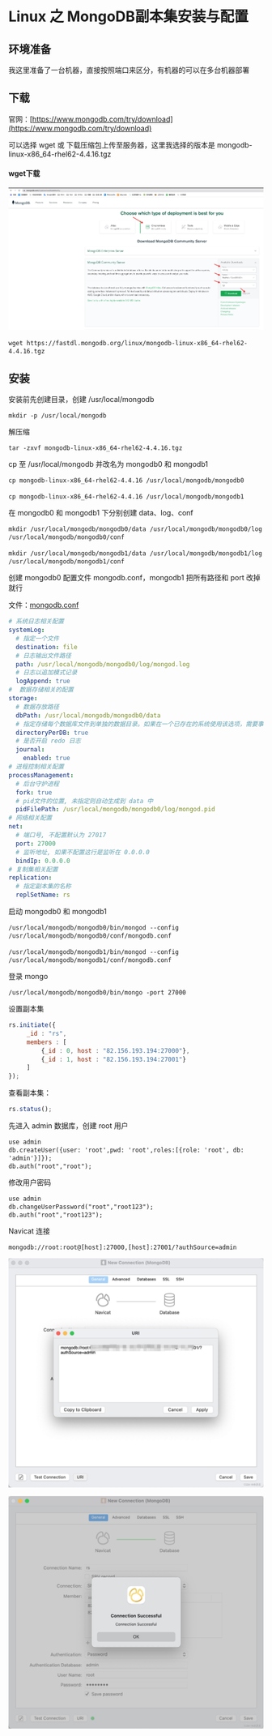 # Linux 之 MongoDB副本集安装与配置

## 环境准备
我这里准备了一台机器，直接按照端口来区分，有机器的可以在多台机器部署

## 下载
官网：[https://www.mongodb.com/try/download](https://www.mongodb.com/try/download)

可以选择 wget 或 下载压缩包上传至服务器，这里我选择的版本是 mongodb-linux-x86_64-rhel62-4.4.16.tgz

#### wget下载
![mongo_download.png](img/mongo_download.png)
```shell
wget https://fastdl.mongodb.org/linux/mongodb-linux-x86_64-rhel62-4.4.16.tgz
```

## 安装
安装前先创建目录，创建 /usr/local/mongodb
```shell
mkdir -p /usr/local/mongodb
```
解压缩
```shell
tar -zxvf mongodb-linux-x86_64-rhel62-4.4.16.tgz
```
cp 至 /usr/local/mongodb 并改名为 mongodb0 和 mongodb1
```shell
cp mongodb-linux-x86_64-rhel62-4.4.16 /usr/local/mongodb/mongodb0

cp mongodb-linux-x86_64-rhel62-4.4.16 /usr/local/mongodb/mongodb1
```
在 mongodb0 和 mongodb1 下分别创建 data、log、conf
```shell
mkdir /usr/local/mongodb/mongodb0/data /usr/local/mongodb/mongodb0/log /usr/local/mongodb/mongodb0/conf

mkdir /usr/local/mongodb/mongodb1/data /usr/local/mongodb/mongodb1/log /usr/local/mongodb/mongodb1/conf
```
创建 mongodb0 配置文件 mongodb.conf，mongodb1 把所有路径和 port 改掉就行

文件：[mongodb.conf](../../conf/mongo/mongodb.conf)
```yaml
# 系统日志相关配置
systemLog:
  # 指定一个文件
  destination: file
  # 日志输出文件路径
  path: /usr/local/mongodb/mongodb0/log/mongod.log
  # 日志以追加模式记录
  logAppend: true
#  数据存储相关的配置
storage:
  # 数据存放路径
  dbPath: /usr/local/mongodb/mongodb0/data
  # 指定存储每个数据库文件到单独的数据目录。如果在一个已存在的系统使用该选项，需要事先把存在的数据文件移动到目录。
  directoryPerDB: true
  # 是否开启 redo 日志
  journal:
    enabled: true
# 进程控制相关配置
processManagement:
  # 后台守护进程
  fork: true
  # pid文件的位置, 未指定则自动生成到 data 中
  pidFilePath: /usr/local/mongodb/mongodb0/log/mongod.pid
# 网络相关配置
net:
  # 端口号, 不配置默认为 27017
  port: 27000
  # 监听地址, 如果不配置这行是监听在 0.0.0.0
  bindIp: 0.0.0.0
# 复制集相关配置
replication:
  # 指定副本集的名称
  replSetName: rs
```
启动 mongodb0 和 mongodb1
```shell
/usr/local/mongodb/mongodb0/bin/mongod --config /usr/local/mongodb/mongodb0/conf/mongodb.conf

/usr/local/mongodb/mongodb1/bin/mongod --config /usr/local/mongodb/mongodb1/conf/mongodb.conf
```
登录 mongo
```shell
/usr/local/mongodb/mongodb0/bin/mongo -port 27000
```
设置副本集
```javascript
rs.initiate({
     _id : "rs",
     members : [
         {_id : 0, host : "82.156.193.194:27000"},
         {_id : 1, host : "82.156.193.194:27001"}
     ]
});
```
查看副本集：  
```javascript
rs.status();
```
先进入 admin 数据库，创建 root 用户
```shell
use admin
db.createUser({user: 'root',pwd: 'root',roles:[{role: 'root', db: 'admin'}]});
db.auth("root","root");
```
修改用户密码
```shell
use admin
db.changeUserPassword("root","root123");
db.auth("root","root123");
```
Navicat 连接
```shell
mongodb://root:root@[host]:27000,[host]:27001/?authSource=admin
```
![mongo_navicat_connect.png](img/mongo_navicat_connect.png)

![mongo_navicat_connect_successful.png](img/mongo_navicat_connect_successful.png)
